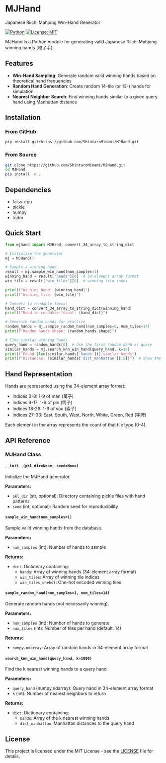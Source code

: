 # MJHand

Japanese Riichi Mahjong Win-Hand Generator

[![Python](https://img.shields.io/badge/python-3.6+-blue.svg)](https://www.python.org/downloads/)
[![License: MIT](https://img.shields.io/badge/License-MIT-yellow.svg)](https://opensource.org/licenses/MIT)

MJHand is a Python module for generating valid Japanese Riichi Mahjong winning hands (和了手).
## Features

- **Win-Hand Sampling**: Generate random valid winning hands based on theoretical hand frequencies
- **Random Hand Generation**: Create random 14-tile (or 13-) hands for simulation
- **Nearest Neighbor Search**: Find winning hands similar to a given query hand using Manhattan distance

## Installation

### From GitHub
```bash
pip install git+https://github.com/ShintaroMinami/MJHand.git
```

### From Source
```bash
git clone https://github.com/ShintaroMinami/MJHand.git
cd MJHand
pip install -e .
```

## Dependencies

- faiss-cpu
- pickle
- numpy
- tqdm

## Quick Start

```python
from mjhand import MJHand, convert_34_array_to_string_dict

# Initialize the generator
mj = MJHand()

# Sample a winning hand
result = mj.sample_win_hand(num_samples=1)
winning_hand = result["hands"][0]  # 34-element array format
win_tile = result["win_tiles"][0]  # winning tile index

print(f"Winning hand: {winning_hand}")
print(f"Winning tile: {win_tile}")

# Convert to readable format
hand_dict = convert_34_array_to_string_dict(winning_hand)
print(f"Hand in readable format: {hand_dict}")

# Generate random hands for practice
random_hands = mj.sample_random_hand(num_samples=5, num_tiles=14)
print(f"Random hands shape: {random_hands.shape}")

# Find similar winning hands
query_hand = random_hands[0]  # Use the first random hand as query
similar_hands = mj.search_knn_win_hand(query_hand, k=10)
print(f"Found {len(similar_hands['hands'])} similar hands")
print(f"Distances: {similar_hands['dist_manhattan'][:5]}")  # Show the first 5 distances
```

## Hand Representation

Hands are represented using the 34-element array format:
- Indices 0-8: 1-9 of man (萬子)
- Indices 9-17: 1-9 of pin (筒子) 
- Indices 18-26: 1-9 of sou (索子)
- Indices 27-33: East, South, West, North, White, Green, Red (字牌)

Each element in the array represents the count of that tile type (0-4).

## API Reference

### MJHand Class

#### `__init__(pkl_dir=None, seed=None)`
Initialize the MJHand generator.

**Parameters:**
- `pkl_dir` (str, optional): Directory containing pickle files with hand patterns
- `seed` (int, optional): Random seed for reproducibility

#### `sample_win_hand(num_samples=1)`
Sample valid winning hands from the database.

**Parameters:**
- `num_samples` (int): Number of hands to sample

**Returns:**
- `dict`: Dictionary containing:
  - `hands`: Array of winning hands (34-element array format)
  - `win_tiles`: Array of winning tile indices
  - `win_tiles_onehot`: One-hot encoded winning tiles

#### `sample_random_hand(num_samples=1, num_tiles=14)`
Generate random hands (not necessarily winning).

**Parameters:**
- `num_samples` (int): Number of hands to generate
- `num_tiles` (int): Number of tiles per hand (default: 14)

**Returns:**
- `numpy.ndarray`: Array of random hands in 34-element array format

#### `search_knn_win_hand(query_hand, k=1000)`
Find the k nearest winning hands to a query hand.

**Parameters:**
- `query_hand` (numpy.ndarray): Query hand in 34-element array format
- `k` (int): Number of nearest neighbors to return

**Returns:**
- `dict`: Dictionary containing:
  - `hands`: Array of the k nearest winning hands
  - `dist_manhattan`: Manhattan distances to the query hand

## License

This project is licensed under the MIT License - see the [LICENSE](LICENSE) file for details.
